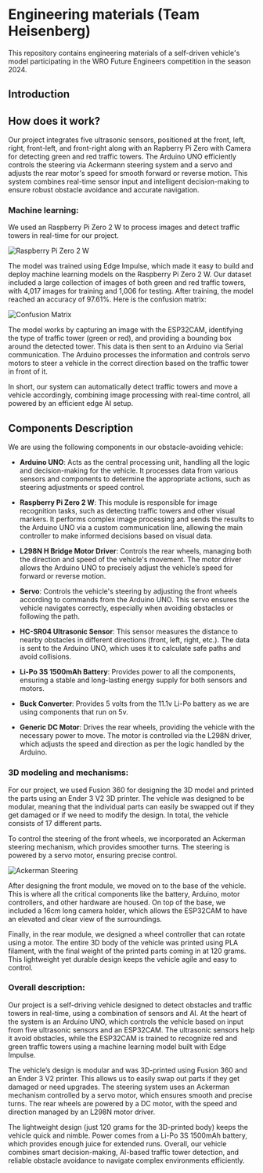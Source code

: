 # Engineering materials (Team Heisenberg)

This repository contains engineering materials of a self-driven vehicle's model participating in the WRO Future Engineers competition in the season 2024.

## Introduction

## How does it work?

Our project integrates five ultrasonic sensors, positioned at the front, left, right, front-left, and front-right along with an Rapberry Pi Zero with Camera for detecting green and red traffic towers. The Arduino UNO efficiently controls the steering via Ackermann steering system and a servo and adjusts the rear motor's speed for smooth forward or reverse motion. This system combines real-time sensor input and intelligent decision-making to ensure robust obstacle avoidance and accurate navigation.

### Machine learning:

We used an Raspberry Pi Zero 2 W to process images and detect traffic towers in real-time for our project.

![Raspberry Pi Zero 2 W](https://i.ibb.co.com/g3BGp0H/esp32.jpg)

The model was trained using Edge Impulse, which made it easy to build and deploy machine learning models on the Raspberry Pi Zero 2 W. Our dataset included a large collection of images of both green and red traffic towers, with 4,017 images for training and 1,006 for testing. After training, the model reached an accuracy of 97.61%. Here is the confusion matrix:

![Confusion Matrix](https://i.ibb.co.com/fNXP2Dn/confusion-matrix.png)

The model works by capturing an image with the ESP32CAM, identifying the type of traffic tower (green or red), and providing a bounding box around the detected tower. This data is then sent to an Arduino via Serial communication. The Arduino processes the information and controls servo motors to steer a vehicle in the correct direction based on the traffic tower in front of it.

In short, our system can automatically detect traffic towers and move a vehicle accordingly, combining image processing with real-time control, all powered by an efficient edge AI setup.

## Components Description

We are using the following components in our obstacle-avoiding vehicle:

- **Arduino UNO**: Acts as the central processing unit, handling all the logic and decision-making for the vehicle. It processes data from various sensors and components to determine the appropriate actions, such as steering adjustments or speed control.

- **Raspberry Pi Zero 2 W**: This module is responsible for image recognition tasks, such as detecting traffic towers and other visual markers. It performs complex image processing and sends the results to the Arduino UNO via a custom communication line, allowing the main controller to make informed decisions based on visual data.

- **L298N H Bridge Motor Driver**: Controls the rear wheels, managing both the direction and speed of the vehicle's movement. The motor driver allows the Arduino UNO to precisely adjust the vehicle’s speed for forward or reverse motion.

- **Servo**: Controls the vehicle's steering by adjusting the front wheels according to commands from the Arduino UNO. This servo ensures the vehicle navigates correctly, especially when avoiding obstacles or following the path.

- **HC-SR04 Ultrasonic Sensor**: This sensor measures the distance to nearby obstacles in different directions (front, left, right, etc.). The data is sent to the Arduino UNO, which uses it to calculate safe paths and avoid collisions.

- **Li-Po 3S 1500mAh Battery**: Provides power to all the components, ensuring a stable and long-lasting energy supply for both sensors and motors.

- **Buck Converter**: Provides 5 volts from the 11.1v Li-Po battery as we are using components that run on 5v.

- **Generic DC Motor**: Drives the rear wheels, providing the vehicle with the necessary power to move. The motor is controlled via the L298N driver, which adjusts the speed and direction as per the logic handled by the Arduino.

### 3D modeling and mechanisms:

For our project, we used Fusion 360 for designing the 3D model and printed the parts using an Ender 3 V2 3D printer. The vehicle was designed to be modular, meaning that the individual parts can easily be swapped out if they get damaged or if we need to modify the design. In total, the vehicle consists of 17 different parts.

To control the steering of the front wheels, we incorporated an Ackerman steering mechanism, which provides smoother turns. The steering is powered by a servo motor, ensuring precise control.

![Ackerman Steering](https://i.ibb.co.com/NVyh4wZ/07488c45bdede8bfbb35a9dfa589d4e5747080ad-2-645x500.png)

After designing the front module, we moved on to the base of the vehicle. This is where all the critical components like the battery, Arduino, motor controllers, and other hardware are housed. On top of the base, we included a 16cm long camera holder, which allows the ESP32CAM to have an elevated and clear view of the surroundings.

Finally, in the rear module, we designed a wheel controller that can rotate using a motor. The entire 3D body of the vehicle was printed using PLA filament, with the final weight of the printed parts coming in at 120 grams. This lightweight yet durable design keeps the vehicle agile and easy to control.

### Overall description:

Our project is a self-driving vehicle designed to detect obstacles and traffic towers in real-time, using a combination of sensors and AI. At the heart of the system is an Arduino UNO, which controls the vehicle based on input from five ultrasonic sensors and an ESP32CAM. The ultrasonic sensors help it avoid obstacles, while the ESP32CAM is trained to recognize red and green traffic towers using a machine learning model built with Edge Impulse.

The vehicle’s design is modular and was 3D-printed using Fusion 360 and an Ender 3 V2 printer. This allows us to easily swap out parts if they get damaged or need upgrades. The steering system uses an Ackerman mechanism controlled by a servo motor, which ensures smooth and precise turns. The rear wheels are powered by a DC motor, with the speed and direction managed by an L298N motor driver.

The lightweight design (just 120 grams for the 3D-printed body) keeps the vehicle quick and nimble. Power comes from a Li-Po 3S 1500mAh battery, which provides enough juice for extended runs. Overall, our vehicle combines smart decision-making, AI-based traffic tower detection, and reliable obstacle avoidance to navigate complex environments efficiently.
